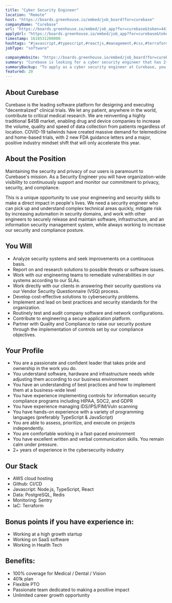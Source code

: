 ```yaml
---
title: "Cyber Security Engineer"
location: "Remote"
host: "https://boards.greenhouse.io/embed/job_board?for=curebase"
companyName: "Curebase"
url: "https://boards.greenhouse.io/embed/job_app?for=curebase&token=4417720003"
applyUrl: "https://boards.greenhouse.io/embed/job_app?for=curebase&token=4417720003#app"
timestamp: 1618531200000
hashtags: "#javascript,#typescript,#reactjs,#management,#css,#terraform,#aws,#marketing,#ui/ux,#git"
jobType: "software"

companyWebsite: "https://boards.greenhouse.io/embed/job_board?for=curebase"
summary: "Curebase is looking for a cyber security engineer that has 2+ years of experience in the cybersecurity industry."
summaryBackup: "To apply as a cyber security engineer at Curebase, you preferably need to have some knowledge of: #javascript, #typescript, #reactjs."
featured: 20
---
```


## About Curebase

Curebase is the leading software platform for designing and executing "decentralized" clinical trials. We let any patient, anywhere in the world, contribute to critical medical research. We are reinventing a highly traditional $45B market, enabling drug and device companies to increase the volume, quality and speed of data collection from patients regardless of location. COVID-19 tailwinds have created massive demand for telemedicine and home-based trials, with 2 new FDA guidance letters and a major, positive industry mindset shift that will only accelerate this year.

## About the Position

Maintaining the security and privacy of our users is paramount to Curebase's mission. As a Security Engineer you will have organization-wide visibility to continuously support and monitor our commitment to privacy, security, and compliance.

This is a unique opportunity to use your engineering and security skills to make a direct impact in people's lives. We need a security engineer who can pick up and understand complex technical areas quickly, mitigate risk by increasing automation in security domains, and work with other engineers to securely release and maintain software, infrastructure, and an information security management system, while always working to increase our security and compliance posture.

## You Will

*   Analyze security systems and seek improvements on a continuous basis.
*   Report on and research solutions to possible threats or software issues.
*   Work with our engineering teams to remediate vulnerabilities in our systems according to our SLAs.
*   Work directly with our clients in answering their security questions via our Vendor Security Questionnaire (VSQ) process.
*   Develop cost-effective solutions to cybersecurity problems.
*   Implement and lead on best practices and security standards for the organization.
*   Routinely test and audit company software and network configurations.
*   Contribute to engineering a secure application platform.
*   Partner with Quality and Compliance to raise our security posture through the implementation of controls set by our compliance objectives.

## Your Profile

*   You are a passionate and confident leader that takes pride and ownership in the work you do.
*   You understand software, hardware and infrastructure needs while adjusting them according to our business environment
*   You have an understanding of best practices and how to implement them at a business-wide level
*   You have experience implementing controls for information security compliance programs including HIPAA, SOC2, and GDPR
*   You have experience managing IDS/IPS/FIM/Vuln scanning
*   You have hands-on experience with a variety of programming languages (preferably TypeScript & JavaScript)
*   You are able to assess, prioritize, and execute on projects independently.
*   You are comfortable working in a fast-paced environment
*   You have excellent written and verbal communication skills. You remain calm under pressure.
*   2+ years of experience in the cybersecurity industry

## Our Stack

*   AWS cloud hosting
*   Github: CI/CD
*   Javascript: Node.js, TypeScript, React
*   Data: PostgreSQL, Redis
*   Monitoring: Sentry
*   IaC: Terraform

## Bonus points if you have experience in:

*   Working at a high growth startup
*   Working on SaaS software
*   Working in Health Tech

## Benefits:

*   100% coverage for Medical / Dental / Vision
*   401k plan
*   Flexible PTO
*   Passionate team dedicated to making a positive impact
*   Unlimited career growth opportunity

